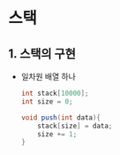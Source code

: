 # 스택

## 1. 스택의 구현

- 일차원 배열 하나

  ``` java
  int stack[10000];
  int size = 0;
  
  void push(int data){
      stack[size] = data;
      size += 1;
  }
  ```

  